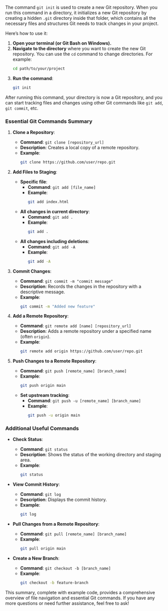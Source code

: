 The command `git init` is used to create a new Git repository. When you run this command in a directory, it initializes a new Git repository by creating a hidden `.git` directory inside that folder, which contains all the necessary files and structures Git needs to track changes in your project.

Here’s how to use it:

1. **Open your terminal (or Git Bash on Windows).**
2. **Navigate to the directory** where you want to create the new Git repository. You can use the `cd` command to change directories. For example:
   ```bash
   cd path/to/your/project
   ```
3. **Run the command**:
   ```bash
   git init
   ```

After running this command, your directory is now a Git repository, and you can start tracking files and changes using other Git commands like `git add`, `git commit`, etc.

### Essential Git Commands Summary

1. **Clone a Repository**:

   - **Command**: `git clone [repository_url]`
   - **Description**: Creates a local copy of a remote repository.
   - **Example**:
     ```bash
     git clone https://github.com/user/repo.git
     ```

2. **Add Files to Staging**:

   - **Specific file**:
     - **Command**: `git add [file_name]`
     - **Example**:
       ```bash
       git add index.html
       ```
   - **All changes in current directory**:
     - **Command**: `git add .`
     - **Example**:
       ```bash
       git add .
       ```
   - **All changes including deletions**:
     - **Command**: `git add -A`
     - **Example**:
       ```bash
       git add -A
       ```

3. **Commit Changes**:

   - **Command**: `git commit -m "commit message"`
   - **Description**: Records the changes in the repository with a descriptive message.
   - **Example**:
     ```bash
     git commit -m "Added new feature"
     ```

4. **Add a Remote Repository**:

   - **Command**: `git remote add [name] [repository_url]`
   - **Description**: Adds a remote repository under a specified name (often `origin`).
   - **Example**:
     ```bash
     git remote add origin https://github.com/user/repo.git
     ```

5. **Push Changes to a Remote Repository**:
   - **Command**: `git push [remote_name] [branch_name]`
   - **Example**:
     ```bash
     git push origin main
     ```
   - **Set upstream tracking**:
     - **Command**: `git push -u [remote_name] [branch_name]`
     - **Example**:
       ```bash
       git push -u origin main
       ```

### Additional Useful Commands

- **Check Status**:

  - **Command**: `git status`
  - **Description**: Shows the status of the working directory and staging area.
  - **Example**:
    ```bash
    git status
    ```

- **View Commit History**:

  - **Command**: `git log`
  - **Description**: Displays the commit history.
  - **Example**:
    ```bash
    git log
    ```

- **Pull Changes from a Remote Repository**:

  - **Command**: `git pull [remote_name] [branch_name]`
  - **Example**:
    ```bash
    git pull origin main
    ```

- **Create a New Branch**:
  - **Command**: `git checkout -b [branch_name]`
  - **Example**:
    ```bash
    git checkout -b feature-branch
    ```

This summary, complete with example code, provides a comprehensive overview of file navigation and essential Git commands. If you have any more questions or need further assistance, feel free to ask!

```

```
